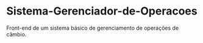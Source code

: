 # Sistema-Gerenciador-de-Operacoes
Front-end de um sistema básico de gerenciamento de operações de câmbio.
